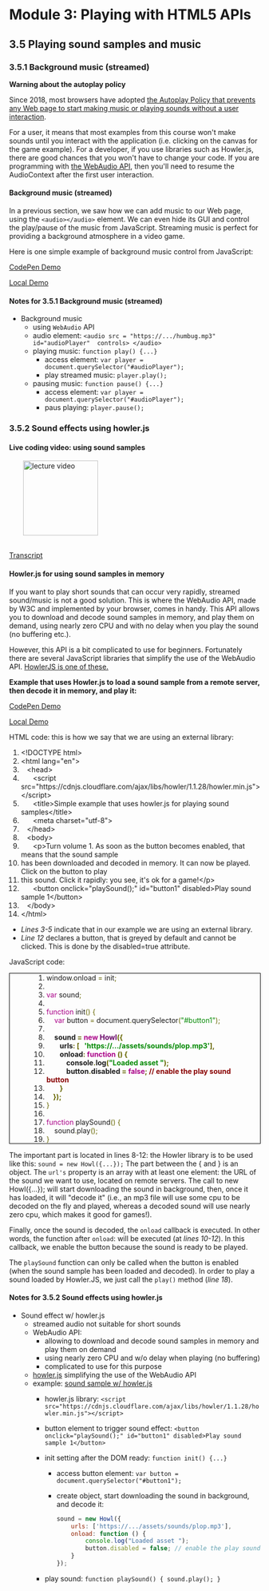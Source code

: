 # Module 3: Playing with HTML5 APIs

## 3.5 Playing sound samples and music

### 3.5.1 Background music (streamed)

__Warning about the autoplay policy__

Since 2018, most browsers have adopted [the Autoplay Policy that prevents any Web page to start making music or playing sounds without a user interaction](https://developers.google.com/web/updates/2017/09/autoplay-policy-changes).

For a user, it means that most examples from this course won't make sounds until you interact with the application (i.e. clicking on the canvas for the game example). For a developer, if you use libraries such as Howler.js, there are good chances that you won't have to change your code. If you are programming with [the WebAudio API](https://www.w3.org/TR/webaudio/), then you'll need to resume the AudioContext after the first user interaction. 


#### Background music (streamed)

In a previous section, we saw how we can add music to our Web page, using the `<audio></audio>` element. We can even hide its GUI and control the play/pause of the music from JavaScript. Streaming music is perfect for providing a background atmosphere in a video game.

Here is one simple example of background music control from JavaScript:

[CodePen Demo](https://codepen.io/w3devcampus/pen/ZeNpyx)

[Local Demo](src/03e-example01.html)


#### Notes for 3.5.1 Background music (streamed)

+ Background music
  + using `WebAudio` API
  + audio element: `<audio src = "https://.../humbug.mp3"  id="audioPlayer"  controls> </audio>`
  + playing music: `function play() {...}`
    + access element: `var player = document.querySelector("#audioPlayer");`
    + play streamed music: `player.play();`
  + pausing music: `function pause() {...}`
    + access element: `var player = document.querySelector("#audioPlayer");`
    + paus playing: `player.pause();`


### 3.5.2 Sound effects using howler.js

#### Live coding video: using sound samples

<a href="https://edx-video.net/W3CJSIXX2016-V003500_DTH.mp4" target="_BLANK">
  <img style="margin-left: 2em;" src="https://bit.ly/2JtB40Q" alt="lecture video" width=150/>
</a><br/><br/>

[Transcript](https://tinyurl.com/3h4yssk3)

#### Howler.js for using sound samples in memory

If you want to play short sounds that can occur very rapidly, streamed sound/music is not a good solution. This is where the WebAudio API, made by W3C and implemented by your browser, comes in handy. This API allows you to download and decode sound samples in memory, and play them on demand, using nearly zero CPU and with no delay when you play the sound (no buffering etc.).

However, this API is a bit complicated to use for beginners. Fortunately there are several JavaScript libraries that simplify the use of the WebAudio API. [HowlerJS is one of these.](https://howlerjs.com/)

__Example that uses Howler.js to load a sound sample from a remote server, then decode it in memory, and play it:__

[CodePen Demo](https://codepen.io/w3devcampus/pen/ZeNpEX)

[Local Demo](src/03e-example02.html)

HTML code: this is how we say that we are using an external library:

<div class="source-code"><ol class="linenums">
<li class="L0" style="margin-bottom: 0px;" value="1"><span class="dec">&lt;!DOCTYPE html&gt;</span></li>
<li class="L1" style="margin-bottom: 0px;"><span class="tag">&lt;html</span><span class="pln"> </span><span class="atn">lang</span><span class="pun">=</span><span class="atv">"en"</span><span class="tag">&gt;</span></li>
<li class="L2" style="margin-bottom: 0px;"><span class="tag">&nbsp;&nbsp; &lt;head&gt;</span></li>
<li class="L3" style="margin-bottom: 0px;"><span class="tag">&nbsp;&nbsp; </span><span class="tag">&nbsp;&nbsp; </span><span class="tag">&lt;script</span><span class="pln"> </span><span class="atn">src</span><span class="pun">=</span><span class="atv">"https://cdnjs.cloudflare.com/ajax/libs/howler/1.1.28/howler.min.js"</span><span class="tag">&gt;&lt;/script&gt;</span></li>
<li class="L4" style="margin-bottom: 0px;"><span class="tag">&nbsp;&nbsp; </span><span class="tag">&nbsp;&nbsp; </span><span class="tag">&lt;title&gt;</span><span class="pln">Simple example that uses howler.js for playing sound samples</span><span class="tag">&lt;/title&gt;</span></li>
<li class="L4" style="margin-bottom: 0px;"><span class="tag">&nbsp;&nbsp;&nbsp;&nbsp;&nbsp; <span class="pln"></span><span class="pln"></span><span class="tag"></span><span class="tag">&lt;meta</span><span class="pln"> </span><span class="atn">charset</span><span class="pun">=</span><span class="atv">"utf-8"</span><span class="tag">&gt;</span></span></li>
<li class="L5" style="margin-bottom: 0px;"><span class="tag">&nbsp;&nbsp; </span><span class="tag">&lt;/head&gt;</span></li>
<li class="L6" style="margin-bottom: 0px;"><span class="tag">&nbsp;&nbsp; </span><span class="tag">&lt;body&gt;</span></li>
<li class="L7" style="margin-bottom: 0px;"><span class="tag">&nbsp;&nbsp; </span><span class="tag">&nbsp;&nbsp; </span><span class="tag">&lt;p&gt;</span><span class="pln">Turn volume 1. As soon as the button becomes enabled, that means that the sound sample</span></li>
<li class="L8" style="margin-bottom: 0px;"><span class="pln"> has been downloaded and decoded in memory. It can now be played. Click on the button to play</span></li>
<li class="L9" style="margin-bottom: 0px;"><span class="pln"> this sound. Click it rapidly: you see, it's ok for a game!</span><span class="tag">&lt;/p&gt;</span></li>
<li class="L0" style="margin-bottom: 0px;"><span class="tag">&nbsp;&nbsp; </span><span class="tag">&nbsp;&nbsp; </span><span class="tag">&lt;button</span><span class="pln"> </span><span class="atn">onclick</span><span class="pun">=</span><span class="atv">"</span><span class="pln">playSound</span><span class="pun">();</span><span class="atv">"</span><span class="pln"> </span><span class="atn">id</span><span class="pun">=</span><span class="atv">"button1"</span><span class="pln"> </span><span class="atn">disabled</span><span class="tag">&gt;</span><span class="pln">Play sound sample 1</span><span class="tag">&lt;/button&gt;</span></li>
<li class="L1" style="margin-bottom: 0px;"><span class="tag">&nbsp;&nbsp; </span><span class="tag">&lt;/body&gt;</span></li>
<li class="L2" style="margin-bottom: 0px;"><span class="tag">&lt;/html&gt;</span></li>
</ol></div>

+ _Lines 3-5_ indicate that in our example we are using an external library.
+ _Line 12_ declares a button, that is greyed by default and cannot be clicked. This is done by the disabled=true attribute.

JavaScript code:

<div class="source-code" style="padding-left: 30px; padding-right: 30px; border: 1px solid black;"><ol class="linenums" style="margin-top: 0px; margin-bottom: 0px; margin-left: 20px;">
<li class="L0" style="margin-bottom: 0px;" value="1"><span class="pln">window</span><span class="pun" style="color: #666600;">.</span><span class="pln">onload&nbsp;</span><span class="pun" style="color: #666600;">=</span><span class="pln">&nbsp;init</span><span class="pun" style="color: #666600;">;</span></li>
<li class="L1" style="margin-bottom: 0px;"><span class="pln">&nbsp;</span></li>
<li class="L2" style="margin-bottom: 0px;"><span class="kwd" style="color: #AA0088;">var</span><span class="pln">&nbsp;sound</span><span class="pun" style="color: #666600;">;</span></li>
<li class="L3" style="margin-bottom: 0px;"><span class="pln">&nbsp;</span></li>
<li class="L4" style="margin-bottom: 0px;"><span class="kwd" style="color: #AA0088;">function</span><span class="pln">&nbsp;init</span><span class="pun" style="color: #666600;">()</span><span class="pln">&nbsp;</span><span class="pun" style="color: #666600;">{</span></li>
<li class="L5" style="margin-bottom: 0px;"><span class="pln"></span><span class="kwd" style="color: #AA0088;">&nbsp; &nbsp; var</span><span class="pln">&nbsp;button&nbsp;</span><span class="pun" style="color: #666600;">=</span><span class="pln">&nbsp;document</span><span class="pun" style="color: #666600;">.</span><span class="pln">querySelector</span><span class="pun" style="color: #666600;">(</span><span class="str" style="color: #008800;">"#button1"</span><span class="pun" style="color: #666600;">);</span></li>
<li class="L6" style="margin-bottom: 0px;"><span class="pln"></span></li>
<li class="L7" style="margin-bottom: 0px;"><span class="pln">&nbsp; &nbsp;&nbsp;<strong>sound&nbsp;</strong></span><strong><span class="pun" style="color: #666600;">=</span><span class="pln">&nbsp;</span><span class="kwd" style="color: #AA0088;">new</span><span class="pln">&nbsp;</span><span class="typ" style="color: #660066;">Howl</span><span class="pun" style="color: #666600;">({</span></strong></li>
<li class="L8" style="margin-bottom: 0px;"><strong><span class="pln">&nbsp; &nbsp; &nbsp; &nbsp; urls</span><span class="pun" style="color: #666600;">:</span><span class="pln">&nbsp;</span><span class="pun" style="color: #666600;">[ &nbsp;&nbsp;</span><span class="str" style="color: #008800;">'https://.../assets/sounds/plop.mp3'</span><span class="pun" style="color: #666600;">],</span></strong></li>
<li class="L9" style="margin-bottom: 0px;"><strong><span class="pln">&nbsp; &nbsp; &nbsp; &nbsp; onload</span><span class="pun" style="color: #666600;">:</span><span class="pln">&nbsp;</span><span class="kwd" style="color: #AA0088;">function</span><span class="pln">&nbsp;</span><span class="pun" style="color: #666600;">()</span><span class="pln">&nbsp;</span><span class="pun" style="color: #666600;">{</span></strong></li>
<li class="L0" style="margin-bottom: 0px;"><strong><span class="pln">&nbsp; &nbsp; &nbsp; &nbsp; &nbsp; &nbsp; console</span><span class="pun" style="color: #666600;">.</span><span class="pln">log</span><span class="pun" style="color: #666600;">(</span><span class="str" style="color: #008800;">"Loaded asset "</span><span class="pun" style="color: #666600;">);</span></strong></li>
<li class="L1" style="margin-bottom: 0px;"><strong><span class="pln">&nbsp; &nbsp; &nbsp; &nbsp; &nbsp; &nbsp; button</span><span class="pun" style="color: #666600;">.</span><span class="pln">disabled&nbsp;</span><span class="pun" style="color: #666600;">=</span><span class="pln">&nbsp;</span><span class="kwd" style="color: #AA0088;">false</span><span class="pun" style="color: #666600;">;</span><span class="pln">&nbsp;</span><span class="com" style="color: #880000;">// enable the play sound button</span></strong></li>
<li class="L2" style="margin-bottom: 0px;"><strong><span class="pln"></span><span class="pun" style="color: #666600;">&nbsp; &nbsp; &nbsp; &nbsp; }</span></strong></li>
<li class="L3" style="margin-bottom: 0px;"><strong><span class="pln"></span><span class="pun" style="color: #666600;">&nbsp; &nbsp; });</span></strong></li>
<li class="L4" style="margin-bottom: 0px;"><span class="pun" style="color: #666600;">}</span></li>
<li class="L5" style="margin-bottom: 0px;"><span class="pln">&nbsp;</span></li>
<li class="L6" style="margin-bottom: 0px;"><span class="kwd" style="color: #AA0088;">function</span><span class="pln">&nbsp;playSound</span><span class="pun" style="color: #666600;">()</span><span class="pln">&nbsp;</span><span class="pun" style="color: #666600;">{</span></li>
<li class="L7" style="margin-bottom: 0px;"><span class="pln">&nbsp; &nbsp; sound</span><span class="pun" style="color: #666600;">.</span><span class="pln">play</span><span class="pun" style="color: #666600;">();</span></li>
<li class="L8" style="margin-bottom: 0px;"><span class="pun" style="color: #666600;">}</span></li>
</ol></div>

The important part is located in lines 8-12: the Howler library is to be used like this: `sound = new Howl({...});` The part between the { and } is an object. The `url's` property is an array with at least one element: the URL of the sound we want to use, located on remote servers. The call to new Howl({...}); will start downloading the sound in background, then, once it has loaded, it will "decode it" (i.e., an mp3 file will use some cpu to be decoded on the fly and played, whereas a decoded sound will use nearly zero cpu, which makes it good for games!).

Finally, once the sound is decoded, the `onload` callback is executed. In other words, the function after `onload`: will be executed (at _lines 10-12_). In this callback, we enable the button because the sound is ready to be played.

The `playSound` function can only be called when the button is enabled (when the sound sample has been loaded and decoded). In order to play a sound loaded by Howler.JS, we just call the `play()` method (_line 18_).


#### Notes for 3.5.2 Sound effects using howler.js

+ Sound effect w/ howler.js
  + streamed audio not suitable for short sounds
  + WebAudio API:
    + allowing to download and decode sound samples in memory and play them on demand
    + using nearly zero CPU and w/o delay when playing (no buffering)
    + complicated to use for this purpose
  + [howler.js](https://howlerjs.com/) simplifying the use of the WebAudio API
  + example: [sound sample w/ howler.js](src/03e-example02.html)
    + howler.js library: `<script src="https://cdnjs.cloudflare.com/ajax/libs/howler/1.1.28/howler.min.js"></script>`
    + button element to trigger sound effect: `<button onclick="playSound();" id="button1" disabled>Play sound sample 1</button>`
    + init setting after the DOM ready: `function init() {...}`
      + access button element: `var button = document.querySelector("#button1");`
      + create object, start downloading the sound in background, and decode it:

        ```js
        sound = new Howl({
            urls: ['https://.../assets/sounds/plop.mp3'],
            onload: function () {
                console.log("Loaded asset ");
                button.disabled = false; // enable the play sound button
            }
        });
        ```

    + play sound: `function playSound() { sound.play(); }`




